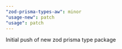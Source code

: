 ```yaml
---
"zod-prisma-types-aw": minor
"usage-new": patch
"usage": patch
---
```


Initial push of new zod prisma type package
